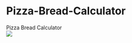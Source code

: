 # Pizza-Bread-Calculator
Pizza Bread Calculator<br/>
<img src='https://github.com/RayColt/Pizza-Bread-Calculator/blob/main/image/Screenshot%202022-06-086387393026951313997.jpg'/>
